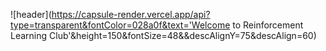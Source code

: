 ![header](https://capsule-render.vercel.app/api?type=transparent&fontColor=028a0f&text='Welcome to Reinforcement Learning Club'&height=150&fontSize=48&&descAlignY=75&descAlign=60)
